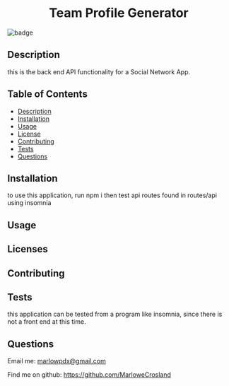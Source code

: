 
<h1 align="center">Team Profile Generator</h1>

![badge](https://img.shields.io/badge/license-Apache-brightgreen)<br />

## Description
this is the back end API functionality for a Social Network App.

## Table of Contents
- [Description](#description)
- [Installation](#installation)
- [Usage](#usage)
- [License](#license)
- [Contributing](#contributing)
- [Tests](#tests)
- [Questions](#questions)

## Installation
to use this application, run npm i then test api routes found in routes/api using insomnia
        
## Usage


## Licenses


## Contributing


## Tests
this application can be tested from a program like insomnia, since there is not a front end at this time.

## Questions

Email me: marlowpdx@gmail.com

Find me on github: https://github.com/MarloweCrosland
